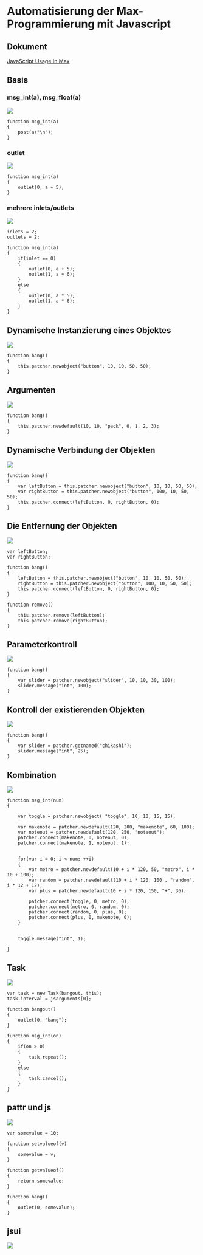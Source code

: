 # Automatisierung der Max-Programmierung mit Javascript


## Dokument

[JavaScript Usage In Max](https://docs.cycling74.com/max8/vignettes/javascript_usage_topic)


## Basis


### msg\_int(a), msg\_float(a)
![](K8/js.png)

```
function msg_int(a)
{
	post(a+"\n");
}
```

### outlet
![](K8/outlet.png)

```
function msg_int(a)
{	
	outlet(0, a + 5);
}
```

### mehrere inlets/outlets

![](K8/multiple.png)

```
inlets = 2;
outlets = 2;

function msg_int(a)
{
	if(inlet == 0)
	{
		outlet(0, a + 5);
		outlet(1, a + 6);
	}
	else
	{
		outlet(0, a * 5);
		outlet(1, a * 6);
	}
}
```

## Dynamische Instanzierung eines Objektes

![](K8/button.png)


```
function bang()
{
	this.patcher.newobject("button", 10, 10, 50, 50);
}
```

## Argumenten

![](K8/arguments.png)

```
function bang()
{
	this.patcher.newdefault(10, 10, "pack", 0, 1, 2, 3);
}
```

## Dynamische Verbindung der Objekten

![](K8/connect.png)

```
function bang()
{
	var leftButton = this.patcher.newobject("button", 10, 10, 50, 50);
	var rightButton = this.patcher.newobject("button", 100, 10, 50, 50);
	this.patcher.connect(leftButton, 0, rightButton, 0);
}
```

## Die Entfernung der Objekten

![](K8/remove.png)

```
var leftButton;
var rightButton;

function bang()
{
	leftButton = this.patcher.newobject("button", 10, 10, 50, 50);
	rightButton = this.patcher.newobject("button", 100, 10, 50, 50);
	this.patcher.connect(leftButton, 0, rightButton, 0);
}

function remove()
{
	this.patcher.remove(leftButton);
	this.patcher.remove(rightButton);
}
```

## Parameterkontroll

![](K8/parameter.png)

```
function bang()
{
	var slider = patcher.newobject("slider", 10, 10, 30, 100);
	slider.message("int", 100);
}
```

## Kontroll der existierenden Objekten

![](K8/control.png)

```
function bang()
{
	var slider = patcher.getnamed("chikashi");
	slider.message("int", 25);
}
```

## Kombination

![](K8/combination.png)

```
function msg_int(num)
{
	
	var toggle = patcher.newobject( "toggle", 10, 10, 15, 15);
	
	var makenote = patcher.newdefault(120, 200, "makenote", 60, 100);
	var noteout = patcher.newdefault(120, 250, "noteout");
	patcher.connect(makenote, 0, noteout, 0);
	patcher.connect(makenote, 1, noteout, 1);

	
	for(var i = 0; i < num; ++i)
	{
		var metro = patcher.newdefault(10 + i * 120, 50, "metro", i * 10 + 100);
		var random = patcher.newdefault(10 + i * 120, 100 , "random", i * 12 + 12);
		var plus = patcher.newdefault(10 + i * 120, 150, "+", 36);	
		
		patcher.connect(toggle, 0, metro, 0);
		patcher.connect(metro, 0, random, 0);
		patcher.connect(random, 0, plus, 0);
		patcher.connect(plus, 0, makenote, 0);
	}
	

	toggle.message("int", 1);
	
}

```
## Task


![](K8/metro.png)

```
var task = new Task(bangout, this);
task.interval = jsarguments[0];	

function bangout()
{
	outlet(0, "bang");
}

function msg_int(on)
{
	if(on > 0)
	{
		task.repeat();
	}
	else
	{
		task.cancel();
	}
}
```


## pattr und js

![](K8/pattr.png)


```
var somevalue = 10;

function setvalueof(v)
{
	somevalue = v;
}

function getvalueof()
{
	return somevalue;
}

function bang()
{
	outlet(0, somevalue);	
}
```
## jsui

![](K8/jsui.png)
